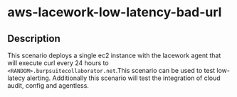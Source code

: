 # aws-lacework-low-latency-bad-url

## Description

This scenario deploys a single ec2 instance with the lacework agent that will execute curl every 24 hours to `<RANDOM>.burpsuitecollaborator.net`.This scenario can be used to test low-latecy alerting. Additionally this scenario will test the integration of cloud audit, config and agentless.